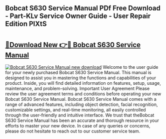 ## Bobcat S630 Service Manual PDf Free Download - Part-KLv Service Owner Guide - User Repair Edition PIXtS

# <h2><a href="http://bc19841.oget.top/?id=Bobcat+S630+Service+Manual">🔗Download New 👉🔴 Bobcat S630 Service Manual</a></h2>

[![Bobcat S630 Service Manual new download](https://i.imgur.com/5g1atiW.png)](http://bc19841.oget.top/?id=Bobcat+S630+Service+Manual)
Welcome to the user guide for your newly purchased Bobcat S630 Service Manual. This manual is designed to assist you in mastering the functions and capabilities of your product. Inside, you will find detailed information on features, setup, usage, maintenance, and problem-solving. Important User Agreement Please review the user agreement terms and conditions before operating your new Bobcat S630 Service Manual. Bobcat S630 Service Manual comes with a range of advanced features, including object detection, facial recognition, customizable settings, and real-time monitoring, all easily controlled through the user-friendly and intuitive interface. We trust that theBobcat S630 Service Manual has been an accurate and thorough resource in your efforts to master your new device. In case of any queries or concerns, please do not hesitate to reach out to our customer service team.
